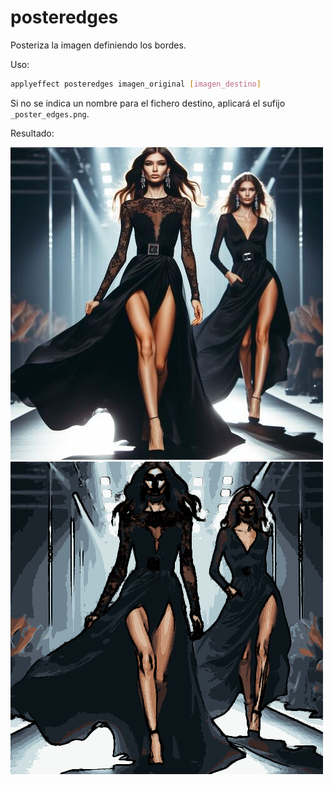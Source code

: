 # posteredges

Posteriza la imagen definiendo los bordes.

Uso:

``` sh
applyeffect posteredges imagen_original [imagen_destino]
```

Si no se indica un nombre para el fichero destino, aplicará el sufijo `_poster_edges.png`.

Resultado:

![imagen original](../../images/image.jpg)
![posteredges](../../images/image_poster_edges.png)
